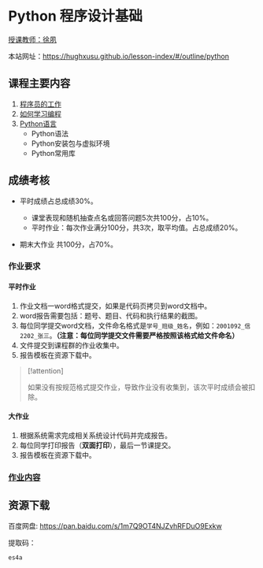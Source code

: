 # Python 程序设计基础

[授课教师：徐夙](https://hughxusu.github.io/lesson-index/#/c-teacher)

本站网址：https://hughxusu.github.io/lesson-index/#/outline/python

## 课程主要内容

1. [程序员的工作](https://hughxusu.github.io/lesson-index/#/a-coder-work) 
2. [如何学习编程](https://hughxusu.github.io/lesson-index/#/b-how-study)
3. [Python语言](https://hughxusu.github.io/lesson-py/#/)
   * Python语法
   * Python安装包与虚拟环境
   * Python常用库

## 成绩考核

* 平时成绩占总成绩30%。
  * 课堂表现和随机抽查点名或回答问题5次共100分，占10%。
  * 平时作业：每次作业满分100分，共3次，取平均值。占总成绩20%。

* 期末大作业 共100分，占70%。

### 作业要求

#### 平时作业

1. 作业文档一word格式提交，如果是代码页拷贝到word文档中。
2. word报告需要包括：题号、题目、代码和执行结果的截图。
3. 每位同学提交word文档，文件命名格式是`学号_班级_姓名`，例如：`2001092_信2202_张三`。**（注意：每位同学提交文件需要严格按照该格式给文件命名）**
4. 文件提交到课程群的作业收集中。
5. 报告模板在资源下载中。

> [!attention]
>
> 如果没有按规范格式提交作业，导致作业没有收集到，该次平时成绩会被扣除。

#### 大作业

1. 根据系统需求完成相关系统设计代码并完成报告。
1. 每位同学打印报告（**双面打印**），最后一节课提交。
1. 报告模板在资源下载中。

### [作业内容](/homework/python)

## 资源下载

百度网盘:  https://pan.baidu.com/s/1m7Q9OT4NJZvhRFDuO9Exkw

提取码：

```shell
es4a
```
